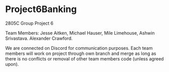 # Project6Banking
2805C Group Project 6

Team Members:
Jesse Aitken, Michael Hauser, Mile Limehouse, Ashwin Srivastava. Alexander Crawford.

We are connected on Discord for communication purposes. Each team members will work on project through own branch and merge as long as there is no conflicts or removal of other team members code (unless agreed upon).
